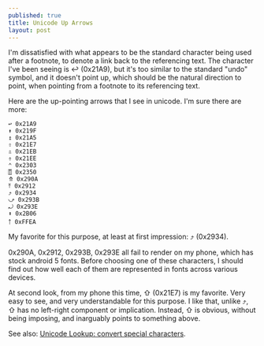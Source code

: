 ```yaml
---
published: true
title: Unicode Up Arrows
layout: post
---
```


I'm dissatisfied with what appears to be the standard character being used after a footnote, to denote a link back to the referencing text. The character I've been seeing is ↩ (0x21A9), but it's too similar to the standard "undo" symbol, and it doesn't point up, which should be the natural direction to point, when pointing from a footnote to its referencing text.

Here are the up-pointing arrows that I see in unicode. I'm sure there are more:

    ↩ 0x21A9
    ↟ 0x219F
    ↥ 0x21A5
    ⇧ 0x21E7
    ⇫ 0x21EB
    ⇮ 0x21EE
    ⌃ 0x2303
    ⍐ 0x2350
    ⤊ 0x290A
    ⤒ 0x2912
    ⤴ 0x2934
    ⤻ 0x293B
    ⤾ 0x293E
    ⬆ 0x2B06
    ￪ 0xFFEA

My favorite for this purpose, at least at first impression: ⤴ (0x2934).

0x290A, 0x2912, 0x293B, 0x293E all fail to render on my phone, which has stock android 5 fonts. Before choosing one of these characters, I should find out how well each of them are represented in fonts across various devices.

At second look, from my phone this time, ⇧ (0x21E7) is my favorite. Very easy to see, and very understandable for this purpose. I like that, unlike ⤴, ⇧ has no left-right component or implication. Instead, ⇧ is obvious, without being imposing, and inarguably points to something above.

See also: [Unicode Lookup: convert special characters](http://unicodelookup.com/#arrow).
